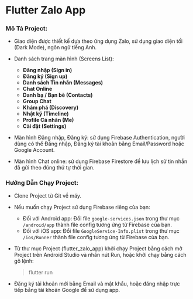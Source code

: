# Flutter Zalo App



### Mô Tả Project:

- Giao diện được thiết kế dựa theo ứng dụng Zalo, sử dụng giao diện tối (Dark Mode), ngôn ngữ tiếng Anh.

- Danh sách trang màn hình (Screens List):
    + **Đăng nhập (Sign in)**
    + **Đăng ký (Sign up)**
    + **Danh sách Tin nhắn (Messages)**
    + **Chat Online**
    + **Danh bạ / Bạn bè (Contacts)**
    + **Group Chat**
    + **Khám phá (Discovery)**
    + **Nhật ký (Timeline)**
    + **Profile Cá nhân (Me)**
    + **Cài đặt (Settings)**

- Màn hình Đăng nhập, Đăng ký: sử dụng Firebase Authentication, người dùng có thể Đăng nhập, Đăng ký tài khoản bằng Email/Password hoặc Google Account.

- Màn hình Chat online: sử dụng Firebase Firestore để lưu lịch sử tin nhắn đã gửi theo đúng thứ tự thời gian.



### Hướng Dẫn Chạy Project:

- Clone Project từ Git về máy.

- Nếu muốn chạy Project sử dụng Firebase riêng của bạn:
    + Đối với Android app:
        Đổi file `google-services.json` trong thư mục `/android/app` thành file config tương ứng từ Firebase của bạn.
    + Đối với iOS app:
        Đổi file `GoogleService-Info.plist` trong thư mục `/ios/Runner` thành file config tương ứng từ Firebase của bạn.

- Từ thư mục Project (flutter_zalo_app) khởi chạy Project bằng cách mở Project trên Android Studio và nhấn nút Run, hoặc khởi chạy bằng cách gõ lệnh:
    > flutter run

- Đăng ký tài khoản mới bằng Email và mật khẩu, hoặc đăng nhập trực tiếp bằng tài khoản Google để sử dụng app.